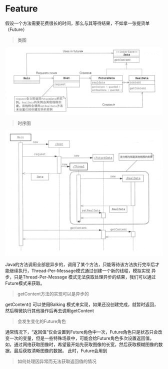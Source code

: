 # Feature

假设一个方法需要花费很长的时间，那么与其等待结果，不如拿一张提货单（Future）

> 类图

![img.png](../../../../resources/FutureUML.png)

> 时序图

![img.png](../../../../resources/FutureTS.png)

Java的方法调用全部是异步的，调用了某个方法，只能等待该方法执行完毕后才能继续执行，Thread-Per-Message模式通过创建一个新的线程，模拟实现
异步，只是Thread-Per-Message 模式无法获取处理异步的结果，我们可以通过Future模式来获取。

> getContent方法的实现可以是异步的

getContent() 可以使用Balking 模式来实现，如果还没创建完成，就暂时返回，然后稍微执行其他操作后再去调用getContent

> 会发生变化的Future角色

通常情况下，“返回值”仅会设置到Future角色中一次，Future角色只是状态只会改变一次的变量，但是一些特殊场景中，可能会给Future角色多次设置返回值。
如，通过网络获取图像时，希望最开始先获取图像的长宽，然后获取模糊图像的数据，最后获取清晰图像的数据。 此时，Future会用到




> 如何处理因异常而无法获取返回值的情况

